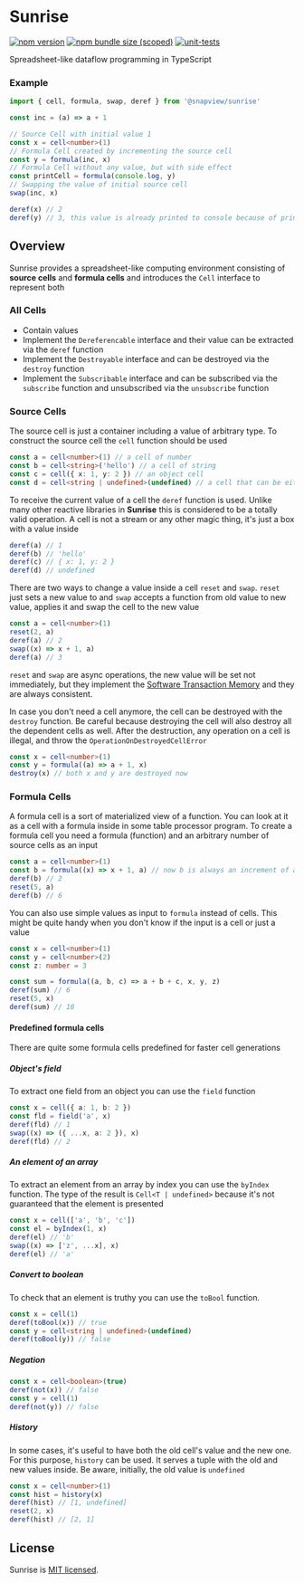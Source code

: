 # Sunrise

[![npm version](https://img.shields.io/npm/v/%40snapview%2Fsunrise?label=version&logo=npm)](https://www.npmjs.com/package/%40snapview%2Fsunrise)
[![npm bundle size (scoped)](https://img.shields.io/bundlephobia/min/@snapview/sunrise?logo=data%3Aimage%2Fpng%3Bbase64%2CiVBORw0KGgoAAAANSUhEUgAAACAAAAAgCAYAAABzenr0AAACSUlEQVRYw%2B2XP2gTcRTH459BEKSiQkH8%2FcmlaUpJEESECpKh0IKiU2b%2FDNKxDkrp0rjZUXBSHERcBEEX7eRQhVKcBBfrIgriYDEoorVJzs%2FL%2FdpexbSXXq4g3MHjLne%2F3%2Ft%2B3vu9y%2B9dJhPjsNb2G5O9YUzBZLbrKJVKexG9qLV9aYz9zPW01mbRGPM0m82eqVarOxMRRuAEorc5f0X4CdGfrVQqu4Jn5T3cP8%2F9eew9UBO5XO5QbNF8Pn8QZ1eI8A3i78SxMYO9G83xPO8YMHcBqXF%2BwO%2BhjkQlhUwcwcHDwIm9R7SnOs%2FY0R6Ax5m%2FgL3mekyWb6OC0gy6TqQfsVcygTTui5tF3%2Fd3UBvDBPVIlg%2Fft7TuG1g3iBT7QSHZmwwuJlXALOlhCVKKVzRXimvKATSgewHA8aQAqIcjStnHaNVFU2DCAA7CNLEvwFzt1hIENSWFbBpKtTT8dgBhE5A6xDNbKcJisbhfKe8aPmqhwNZpbAawCqKUXnZZmYz4Gsob9NsJt%2FUdFSBsDef4OfPOlcvl3Wt%2FRN4FAN%2FyfOlf0XYLIGw%2FmVsLXivzg%2BtfnfqICxDbUoAUIAVIAVKAFoDriGrBBmKXkxalH5BmpEng3%2F5qy%2FQQe%2F%2Bs61bqUXe06Nba0ptBh913uu1%2BLr0%2BgyfJxqcuZKXhWj12Sn2%2F428F%2BsO86%2BGW1pxFj5Z0f6BBudyVhhKnl4BZ2CQrreVjfZ8JfCKdbaFQOKC1dweI70A1XXakqBYRnVr5XNuWA9FRQOaU6j%2BZ%2BV%2BPP5ZRWPOOMBtbAAAAAElFTkSuQmCC)](https://bundlephobia.com/package/%40snapview%2Fsunrise)
[![unit-tests](https://github.com/snapview/sunrise/workflows/unit-tests/badge.svg?branch=master)](https://github.com/snapview/sunrise/actions?query=branch%3Amaster+workflow%3Aunit-tests)

Spreadsheet-like dataflow programming in TypeScript

### Example

```typescript
import { cell, formula, swap, deref } from '@snapview/sunrise'

const inc = (a) => a + 1

// Source Cell with initial value 1
const x = cell<number>(1)
// Formula Cell created by incrementing the source cell
const y = formula(inc, x)
// Formula Cell without any value, but with side effect
const printCell = formula(console.log, y)
// Swapping the value of initial source cell
swap(inc, x)

deref(x) // 2
deref(y) // 3, this value is already printed to console because of printCell
```

## Overview

Sunrise provides a spreadsheet-like computing environment consisting
of **source cells** and **formula cells** and introduces the `Cell`
interface to represent both

### All Cells

-   Contain values
-   Implement the `Dereferencable` interface and their value can be extracted via the `deref` function
-   Implement the `Destroyable` interface and can be destroyed via the `destroy` function
-   Implement the `Subscribable` interface and can be subscribed via the `subscribe` function
    and unsubscribed via the `unsubscribe` function

### Source Cells

The source cell is just a container including a value of arbitrary type. To construct
the source cell the `cell` function should be used

```typescript
const a = cell<number>(1) // a cell of number
const b = cell<string>('hello') // a cell of string
const c = cell({ x: 1, y: 2 }) // an object cell
const d = cell<string | undefined>(undefined) // a cell that can be either string or undefined
```

To receive the current value of a cell the `deref` function is used. Unlike many other
reactive libraries in **Sunrise** this is considered to be a totally valid operation.
A cell is not a stream or any other magic thing, it's just a box with a value inside

```typescript
deref(a) // 1
deref(b) // 'hello'
deref(c) // { x: 1, y: 2 }
deref(d) // undefined
```

There are two ways to change a value inside a cell `reset` and `swap`. `reset` just
sets a new value to and `swap` accepts a function from old value to new value, applies
it and swap the cell to the new value

```typescript
const a = cell<number>(1)
reset(2, a)
deref(a) // 2
swap((x) => x + 1, a)
deref(a) // 3
```

`reset` and `swap` are async operations, the new value will be set not immediately, but
they implement the [Software Transaction Memory](https://en.wikipedia.org/wiki/Software_transactional_memory)
and they are always consistent.

In case you don't need a cell anymore, the cell can be destroyed with the `destroy` function.
Be careful because destroying the cell will also destroy all the dependent cells as well.
After the destruction, any operation on a cell is illegal, and throw the `OperationOnDestroyedCellError`

```typescript
const x = cell<number>(1)
const y = formula((a) => a + 1, x)
destroy(x) // both x and y are destroyed now
```

### Formula Cells

A formula cell is a sort of materialized view of a function. You can look at it as a cell with a formula inside in some table processor program. To create a formula cell
you need a formula (function) and an arbitrary number of source cells as an input

```typescript
const a = cell<number>(1)
const b = formula((x) => x + 1, a) // now b is always an increment of a
deref(b) // 2
reset(5, a)
deref(b) // 6
```

You can also use simple values as input to `formula` instead of cells. This might be
quite handy when you don't know if the input is a cell or just a value

```typescript
const x = cell<number>(1)
const y = cell<number>(2)
const z: number = 3

const sum = formula((a, b, c) => a + b + c, x, y, z)
deref(sum) // 6
reset(5, x)
deref(sum) // 10
```

#### Predefined formula cells

There are quite some formula cells predefined for faster cell generations

##### Object's field

To extract one field from an object you can use the `field` function

```typescript
const x = cell({ a: 1, b: 2 })
const fld = field('a', x)
deref(fld) // 1
swap((x) => ({ ...x, a: 2 }), x)
deref(fld) // 2
```

##### An element of an array

To extract an element from an array by index you can use the `byIndex` function.
The type of the result is `Cell<T | undefined>` because it's not guaranteed
that the element is presented

```typescript
const x = cell(['a', 'b', 'c'])
const el = byIndex(1, x)
deref(el) // 'b'
swap((x) => ['z', ...x], x)
deref(el) // 'a'
```

##### Convert to boolean

To check that an element is truthy you can use the `toBool` function.

```typescript
const x = cell(1)
deref(toBool(x)) // true
const y = cell<string | undefined>(undefined)
deref(toBool(y)) // false
```

##### Negation

```typescript
const x = cell<boolean>(true)
deref(not(x)) // false
const y = cell(1)
deref(not(y)) // false
```

##### History

In some cases, it's useful to have both the old cell's value and the new one.
For this purpose, `history` can be used. It serves a tuple with the old and new
values inside. Be aware, initially, the old value is `undefined`

```typescript
const x = cell<number>(1)
const hist = history(x)
deref(hist) // [1, undefined]
reset(2, x)
deref(hist) // [2, 1]
```

## License

Sunrise is [MIT licensed](./LICENSE.md).
